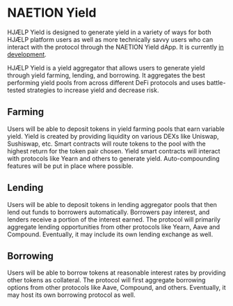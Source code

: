 # NAETION Yield

HJÆLP Yield is designed to generate yield in a variety of ways for both HJÆLP platform users as well as more technically savvy users who can interact with the protocol through the NAETION Yield dApp. It is currently [in development](../roadmap.md).

HJÆLP Yield is a yield aggregator that allows users to generate yield through yield farming, lending, and borrowing. It aggregates the best performing yield pools from across different DeFi protocols and uses battle-tested strategies to increase yield and decrease risk.

## Farming 

Users will be able to deposit tokens in yield farming pools that earn variable yield. Yield is created by providing liquidity on various DEXs like Uniswap, Sushiswap, etc. Smart contracts will route tokens to the pool with the highest return for the token pair chosen. Yield smart contracts will interact with protocols like Yearn and others to generate yield. Auto-compounding features will be put in place where possible.

## Lending

Users will be able to deposit tokens in lending aggregator pools that then lend out funds to borrowers automatically. Borrowers pay interest, and lenders receive a portion of the interest earned. The protocol will primarily aggregate lending opportunities from other protocols like Yearn, Aave and Compound. Eventually, it may include its own lending exchange as well.

## Borrowing

Users will be able to borrow tokens at reasonable interest rates by providing other tokens as collateral. The protocol will first aggregate borrowing options from other protocols like Aave, Compound, and others. Eventually, it may host its own borrowing protocol as well.